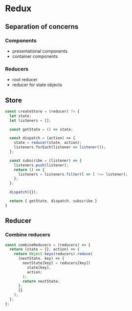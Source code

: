 # Redux

## Separation of concerns

### Components
- presentational components
- container components
### Reducers
- root reducer
- reducer for state objects

## Store

```javascript
const createStore = (reducer) ?> {
  let state;
  let listeners = [];

  const getState = () => state;

  const dispatch = (action) => {
    state = reducer(state, action);
    listeners.forEach(listener => listener());
  };

  const subscribe = (listener) => {
    listeners.push(listener);
    return () => {
      listeners = listeners.filter(l => l !== listener);
    };
  };

  dispatch({});

  return { getState, dispatch, subscribe }
}
```

## Reducer

### Combine reducers
```javascript
const combineReducers = (reducers) => {
  return (state = {}, action) => {
    return Object.keys(reducers).reduce(
      (nextState, key) => {
        nextState[key] = reducers[key](
          state[key],
          action;
        );
        return nextState;
      },
      {}
    );
  };
};
```

